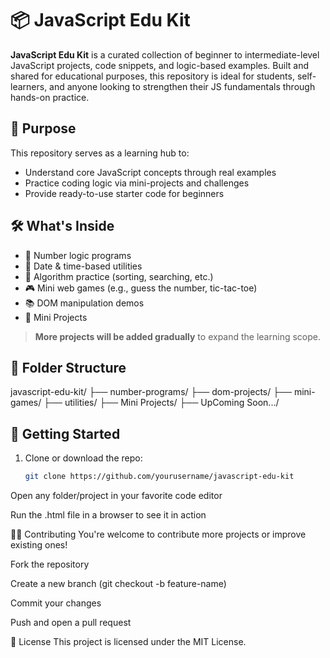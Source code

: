 # 📦 JavaScript Edu Kit

**JavaScript Edu Kit** is a curated collection of beginner to intermediate-level JavaScript projects, code snippets, and logic-based examples. Built and shared for educational purposes, this repository is ideal for students, self-learners, and anyone looking to strengthen their JS fundamentals through hands-on practice.

## 🎯 Purpose

This repository serves as a learning hub to:
- Understand core JavaScript concepts through real examples
- Practice coding logic via mini-projects and challenges
- Provide ready-to-use starter code for beginners

## 🛠️ What's Inside

- 🔢 Number logic programs
- 📅 Date & time-based utilities
- 🧮 Algorithm practice (sorting, searching, etc.)
- 🎮 Mini web games (e.g., guess the number, tic-tac-toe)
- 📚 DOM manipulation demos
- 🧠 Mini Projects

> **More projects will be added gradually** to expand the learning scope.

## 📁 Folder Structure

javascript-edu-kit/
├── number-programs/
├── dom-projects/
├── mini-games/
├── utilities/
├── Mini Projects/
├── UpComing Soon.../

## 🚀 Getting Started

1. Clone or download the repo:
   ```bash
   git clone https://github.com/yourusername/javascript-edu-kit
Open any folder/project in your favorite code editor

Run the .html file in a browser to see it in action

👨‍💻 Contributing
You're welcome to contribute more projects or improve existing ones!

Fork the repository

Create a new branch (git checkout -b feature-name)

Commit your changes

Push and open a pull request

📃 License
This project is licensed under the MIT License.

